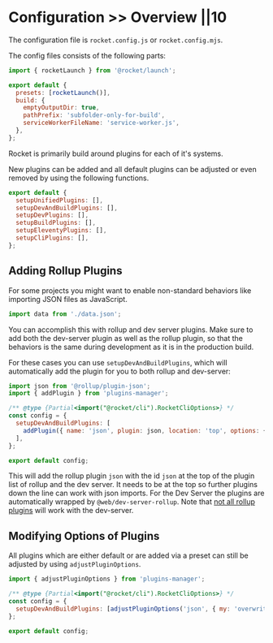# Configuration >> Overview ||10

The configuration file is `rocket.config.js` or `rocket.config.mjs`.

The config files consists of the following parts:

```js
import { rocketLaunch } from '@rocket/launch';

export default {
  presets: [rocketLaunch()],
  build: {
    emptyOutputDir: true,
    pathPrefix: 'subfolder-only-for-build',
    serviceWorkerFileName: 'service-worker.js',
  },
};
```

Rocket is primarily build around plugins for each of it's systems.

New plugins can be added and all default plugins can be adjusted or even removed by using the following functions.

```js
export default {
  setupUnifiedPlugins: [],
  setupDevAndBuildPlugins: [],
  setupDevPlugins: [],
  setupBuildPlugins: [],
  setupEleventyPlugins: [],
  setupCliPlugins: [],
};
```

## Adding Rollup Plugins

For some projects you might want to enable non-standard behaviors like importing JSON files as JavaScript.

```js
import data from './data.json';
```

You can accomplish this with rollup and dev server plugins. Make sure to add both the dev-server plugin as well as the rollup plugin, so that the behaviors is the same during development as it is in the production build.

For these cases you can use `setupDevAndBuildPlugins`, which will automatically add the plugin for you to both rollup and dev-server:

```js
import json from '@rollup/plugin-json';
import { addPlugin } from 'plugins-manager';

/** @type {Partial<import("@rocket/cli").RocketCliOptions>} */
const config = {
  setupDevAndBuildPlugins: [
    addPlugin({ name: 'json', plugin: json, location: 'top', options: { my: 'settings' } }),
  ],
};

export default config;
```

This will add the rollup plugin `json` with the id `json` at the top of the plugin list of rollup and the dev server. It needs to be at the top so further plugins down the line can work with json imports.
For the Dev Server the plugins are automatically wrapped by `@web/dev-server-rollup`. Note that [not all rollup plugins](https://modern-web.dev/docs/dev-server/plugins/rollup/#compatibility-with-rollup-plugins) will work with the dev-server.

## Modifying Options of Plugins

All plugins which are either default or are added via a preset can still be adjusted by using `adjustPluginOptions`.

```js
import { adjustPluginOptions } from 'plugins-manager';

/** @type {Partial<import("@rocket/cli").RocketCliOptions>} */
const config = {
  setupDevAndBuildPlugins: [adjustPluginOptions('json', { my: 'overwrite settings' })],
};

export default config;
```
